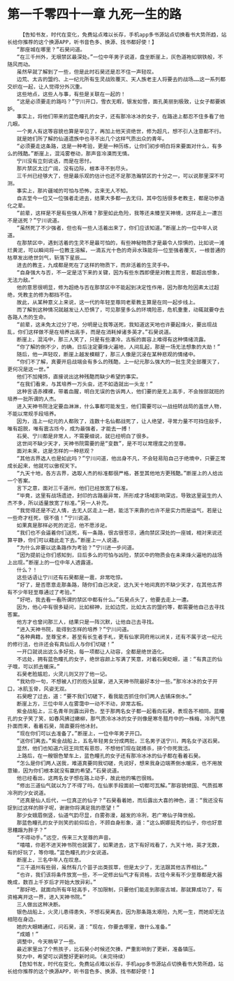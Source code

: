 # 第一千零四十一章 九死一生的路
        【告知书友，时代在变化，免费站点难以长存，手机app多书源站点切换看书大势所趋，站长给你推荐的这个换源APP，听书音色多、换源、找书都好使！】
       “那座城在哪里？”石昊问道。
       “在三千州外，无垠禁区最深处。”一位中年男子说道，盘坐断崖上，灰色道袍如钢铁般，不随风而动。
       虽然早就了解到了一些，但是此时石昊还是忍不住一声轻叹。
       边荒、太古的盟约、上一纪元所有生灵战败覆灭、天人族老主人将要去的战场……这一系列都交织在一起，让人觉得分外沉重。
       这些地点，这些人与事，有些是关联在一起的！
       “这是必须要走的路吗？”宁川开口，雪衣无暇，银发如雪，面孔美丽到极致，让女子都要嫉妒。
       事实上，将他们带来的蓝色瞳孔的女子，还有那冷冰冰的女子，在路途上都忍不住多看了他几眼。
       一个男人有这等容貌也算是罕见了，再加上他天资绝世，修为超凡，想不引人注意都不行。
       就是她们所了解的仙道遗族中也寻不出几个这样气质出众的青年。
       “必须要走这条路，这是一种考验，更是一种历练，让你们初步明白将来要面对什么，有多么的残酷。”断崖上，混沌雾卷动，那声音冷漠而无情。
       宁川没有立刻说话，而是在思忖。
       那片禁区太过广阔，没有边际，根本寻不到尽头。
       三千州已经够大了，但是最乐观的估计也还不足那浩瀚禁区的十分之一，可以说那里深不可测。
       事实上，那片疆域的可怕与恐怖，古来无人不知。
       自古至今一位又一位强者走进去，结果大多都一去无归，其中包括很多老教主，都是功参造化之辈。
       “前辈，这样是不是有些强人所难？那里如此危险，我等还未臻至天神境，这样走上一遭岂不是送死？”宁川说道。
       “虽然死了不少强者，但也有一些人活着出来了，你们应该知道。”断崖上的一位中年人说道。
       在那禁区中，遇到活着的生灵不是最可怕的，有些神秘物质才是最令人惊惧的，比如说一滩烂黄泥，可以瞬间将一位教主溶解，一滴五光十色的奇异水珠能将一位至强者覆灭，一根普通的枯草发出绝世剑气，斩落下星辰……
       进去的教主，九成都是死在了这样的物质下，而非活着的生灵手中。
       “自身强大与否，不一定是活下来的关键，因为有些东西即便是对教主而言，都超出想象，无法力敌。”
       他的意思很明显，修为超绝与否在那禁区中不能起到决定性作用，因为那危险因素太过超绝，凭教主的修为都挡不住。
       故此，从某种意义上来说，这一代的年轻至尊同老辈教主算是在同一起步线上。
       而了解到这种情况就越发让人恐惧了，可见那里多么的环境险恶，危机重重，动辄就要夺去各路人杰的生命。
       “前辈，这未免太过分了吧，分明是让我等送死，我知道这天地也许要起烽火，要出现战乱，你们这样做不是在培养出高手，而是在消耗掉诸多英才。”石昊说道。
       断崖上，混沌中，那三人笑了，只是有些凄冷，古板的面容上难得有这种情绪流露。
       “你了解的倒不少，的确，日后注定要烽火遍地，人间乱起，那是一场无法想象的大劫！”
       随后，他一声轻叹，断崖上越发模糊了，那三人像是沉浸在某种悲观的情绪中。
       “你们不了解，真要开启战端会有多么的残酷，上一纪元那么强大的一批生灵全部覆灭了，更何况是这一世。”
       他们不加掩饰，直接说出这种残酷而缺少希望的事实。
       “在我们看来，与其培养一万头虫，还不如造就出一头龙！”
       这种言语赤裸裸，带着血腥，明白无误的告诉两人，他们要的是无上高手，不会按部就班的培养一批所谓的人杰。
       进入天神书院注定要血淋淋，什么事都可能发生，他们需要可以一战扭转战局的盖世人物，不能以常规手段培养。
       因为，连上一纪元的人都败了，连数十名仙都战死了，让人绝望，寻常力量不可挡住敌手，唯有超脱，唯有震古烁今，成为最强者，才能去一搏！
       石昊、宁川都是非常人，不需要细说，就已经明白了很多。
       这世间不缺少天才，天神书院需要的是“变数”，是不可以常理度之的至尊。
       面对未来，这是怎样的一种悲观？
       “其他古界选人也是如此吗？”宁川问道，他出身不凡，不会轻易陷自己于绝境中，只要正常成长起来，他就可以傲视天下。
       “九天十地，各方古界，选取人杰的标准都很严格，甚至其他地方更残酷。”断崖上的人给出一个答案。
       言下之意，面对三千道州，他们已经放宽了标准。
       “毕竟，这里有战场遗迹，封印的古路最异常，所形成才场域影响深远，导致这里诞生的人杰不多，所以适量放宽了标准。”另一人补充。
       “我觉得还是不近人情，去无人区走上一趟，能活下来靠的也许不是实力而是运气，若是让一些奇才枉死，很不值！”宁川说道。
       如果真是那样必死的泥沼，他不愿涉足。
       “我们也不会逼着你们送死，有一条路，很古很苍凉，通向禁区深处的一座城，相对来说还算平静，你们可以藉此走下去。”断崖上一人说道。
       “为什么非要以这条路作为考验？”宁川进一步问道。
       “因为提前让你们感知到，日后多么的可怕与凶险，禁区中的物质会在未来烽火遍地的战场上出现。”断崖上的一位中年人透露道。
       什么？！
       这些话语让宁川还有石昊都是一震，非常吃惊。
       “好了，是否愿意走那条路，随你们自己决定，这九天十地间真的不缺少天才，在其他古界有不少年轻至尊通过了考验。”
       “好吧，我去看一看所谓的禁区中都有什么。”石昊点头了，他要去走上一遭。
       因为，他心中有很多疑问，比如柳神，比如边荒，比如太古的盟约等，都需要他自己去寻找答案。
       他方才也曾问那三人，结果只是一阵沉默，让他自己去寻找。
       “进入天神书院，能得到怎样的培养？”宁川问道。
       “各种典籍，至尊宝术，甚至有长生者手札，更有仙家洞府用以闭关，还有不属于这一纪元的修行法，也许还会有真仙后人与你们切磋！”
       一开口就说出这么多好处，每一项都让人动容，全都是绝世造化。
       不远处，拥有蓝色瞳孔的女子，绝世容颜上写满了笑意，对着石昊眨眼，道：“有真正的仙子哦，可以抓去暖床。”
       石昊老脸尴尬，火灵儿则又拧了他一记。
       “我劝你一句，不想被人打的抱头鼠窜，进入天神书院最好本分一些。”那冷冰冰的女子开口，冰肌玉骨，风姿无双。
       石昊瞪了过去，道：“要不我们切磋下，看我能否抓住你们两人去铺床倒水。”
       断崖上方，三位中年人在雾霭中一动不不动，非常古板。
       紫金战船上，三名青年则露出异色，至于那两名女子都一起看向石昊，表现各不相同。蓝瞳孔的女子笑了笑，如春风拂过嫩柳，那气质冷冰冰的女子则像是寒冬腊月中的一株梅，冷冽气息扑面而来，看着石昊，简直要将他冰封。
       “现在你们可以去准备了。”断崖上，一位中年男子开口。
       “送你们离去。”紫金战船上，五名年轻男女分成两批，三名男子送宁川，两名女子送石昊。
       显然，他们也知道六冠王同荒有恩怨，不想他们现在就搏杀，拼个你死我活。
       上路后，在一艘银色辇车上，蓝色瞳孔的女子还有那冷冰冰的仙子都在看着石昊。
       “怎么是你们两人送我，难道真要同我切磋，先说好，想来我身边端茶倒水暖床，也不用故意输，因为你们根本就没有赢的希望。”石昊说道。
       他已经看出，这两名女子想在路上动手，故此他的嘴巴很贱。
       “修出三道仙气就以为了不得了吗，在仙家手段面前一切都可瓦解。”那容貌倾国、气质孤寒冷冽的少女说道。
       “还真是仙人后代，一位真正的仙子？”石昊看着她，而后露出大喜的神色，道：“我还没有捉到过这样的胖子呢，谢谢你将满足我的愿望！”
       那少女娥眉倒竖，仙道气韵尽显，白雾弥漫，越发的冷冽，若广寒仙子降世般。
       那蓝色瞳孔的女子则笑的前仰后合，不顾自身形象，道：“这么婀娜挺秀的仙子，你也好意思糟蹋为胖子？”
       “不得动手。”远空，传来三大至尊的声音。
       “嘻嘻，你若不进天神书院也就罢了，如果进去，这下有好戏看了，九天十地，英才无数，有的好玩了，等你哦。”蓝色瞳孔的少女说道。
       断崖上，三名中年人在叹息。
       “三千道州有些弱，虽然有几个苗子出类拔萃，但是太少了，无法跟其他古界相比。”
       “也许，我们该将条件放宽一些，不一定修出仙气才有资格，古往今来有不少至尊都是大器晚成，数百上千岁后才开始大放异彩。”
       “那好吧，就面向所有年轻高手，不加限制，只要他们能走到那座古城，那就算成功了，有资格离开这一界，进入天神书院。”
       三人做出这种决断。
       银色战船上，火灵儿患得患失，不想石昊离去，因为那条路太艰险，九死一生，而她却无法相陪在身边。
       她的大眼睛通红，问石昊，道：“现在，你要去哪里，做什么准备。”
       “成婚！”
       调整中，今天稍早了一些。
       最近家里出了个熊孩子，比石昊小时候还欠揍，严重影响到了更新，准备镇压。
       努力中，希望可以调整好更新时间。（未完待续）
       【告知书友，时代在变化，免费站点难以长存，手机app多书源站点切换看书大势所趋，站长给你推荐的这个换源APP，听书音色多、换源、找书都好使！】